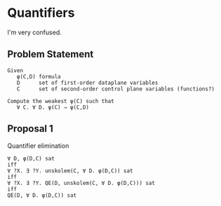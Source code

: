 # Quantifiers

I'm very confused.




## Problem Statement

    Given 
       φ(C,D) formula
       D      set of first-order dataplane variables
       C      set of second-order control plane variables (functions?)
       
    Compute the weakest ψ(C) such that
       ∀ C. ∀ D. ψ(C) ⇒ ψ(C,D)
       
## Proposal 1

Quantifier elimination

    ∀ D, φ(D,C) sat
    iff
    ∀ ?X. ∃ ?Y. unskolem(C, ∀ D. φ(D,C)) sat
    iff
    ∀ ?X. ∃ ?Y. QE(D, unskolem(C, ∀ D. φ(D,C))) sat
    iff
    QE(D, ∀ D. φ(D,C)) sat




